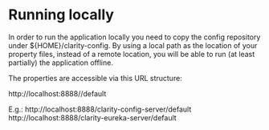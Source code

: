 # Running locally

In order to run the application locally you need to copy the config repository under ${HOME}/clarity-config.
By using a local path as the location of your property files, instead of a remote location,  you will be able 
to run (at least partially) the application offline.

The properties are accessible via this URL structure:

http://localhost:8888/<application-name-as-chosen-in-bootstrap-yml>/default

E.g.:
http://localhost:8888/clarity-config-server/default
http://localhost:8888/clarity-eureka-server/default
